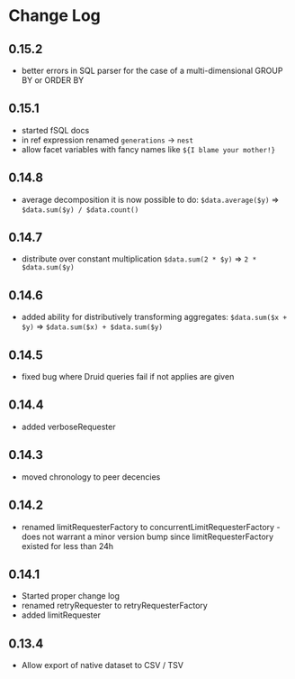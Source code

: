 # Change Log

## 0.15.2

* better errors in SQL parser for the case of a multi-dimensional GROUP BY or ORDER BY

## 0.15.1

* started fSQL docs
* in ref expression renamed `generations` -> `nest`
* allow facet variables with fancy names like `${I blame your mother!}`

## 0.14.8

* average decomposition it is now possible to do: `$data.average($y)` => `$data.sum($y) / $data.count()`

## 0.14.7

* distribute over constant multiplication `$data.sum(2 * $y)` => `2 * $data.sum($y)`

## 0.14.6

* added ability for distributively transforming aggregates: `$data.sum($x + $y)` => `$data.sum($x) + $data.sum($y)`

## 0.14.5

* fixed bug where Druid queries fail if not applies are given

## 0.14.4

* added verboseRequester

## 0.14.3

* moved chronology to peer decencies

## 0.14.2

* renamed limitRequesterFactory to concurrentLimitRequesterFactory - does not warrant a minor version bump since limitRequesterFactory existed for less than 24h

## 0.14.1

* Started proper change log
* renamed retryRequester to retryRequesterFactory
* added limitRequester

## 0.13.4

* Allow export of native dataset to CSV / TSV
